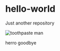 # hello-world
Just another repository

![toothpaste man](https://lh3.googleusercontent.com/-UKlQCG_wIl8/Xcw6QQFuUiI/AAAAAAAAC8c/f8lKD1eL-h0GnSZZ8fDq1Z2z4jWweJ_BQCK8BGAsYHg/s0/2019-11-13.jpg)

herro
goodbye
